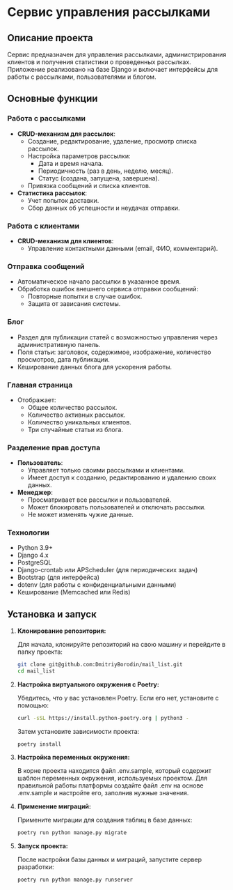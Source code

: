 # Сервис управления рассылками

## Описание проекта

Сервис предназначен для управления рассылками, администрирования клиентов и получения статистики о проведенных рассылках. Приложение реализовано на базе Django и включает интерфейсы для работы с рассылками, пользователями и блогом.

## Основные функции

### Работа с рассылками
- **CRUD-механизм для рассылок**:
  - Создание, редактирование, удаление, просмотр списка рассылок.
  - Настройка параметров рассылки:
    - Дата и время начала.
    - Периодичность (раз в день, неделю, месяц).
    - Статус (создана, запущена, завершена).
  - Привязка сообщений и списка клиентов.
- **Статистика рассылок**:
  - Учет попыток доставки.
  - Сбор данных об успешности и неудачах отправки.

### Работа с клиентами
- **CRUD-механизм для клиентов**:
  - Управление контактными данными (email, ФИО, комментарий).

### Отправка сообщений
- Автоматическое начало рассылки в указанное время.
- Обработка ошибок внешнего сервиса отправки сообщений:
  - Повторные попытки в случае ошибок.
  - Защита от зависания системы.

### Блог
- Раздел для публикации статей с возможностью управления через административную панель.
- Поля статьи: заголовок, содержимое, изображение, количество просмотров, дата публикации.
- Кеширование данных блога для ускорения работы.

### Главная страница
- Отображает:
  - Общее количество рассылок.
  - Количество активных рассылок.
  - Количество уникальных клиентов.
  - Три случайные статьи из блога.

### Разделение прав доступа
- **Пользователь**:
  - Управляет только своими рассылками и клиентами.
  - Имеет доступ к созданию, редактированию и удалению своих данных.
- **Менеджер**:
  - Просматривает все рассылки и пользователей.
  - Может блокировать пользователей и отключать рассылки.
  - Не может изменять чужие данные.

### Технологии
- Python 3.9+
- Django 4.x
- PostgreSQL
- Django-crontab или APScheduler (для периодических задач)
- Bootstrap (для интерфейса)
- dotenv (для работы с конфиденциальными данными)
- Кеширование (Memcached или Redis)

## Установка и запуск

1. **Клонирование репозитория:**

   Для начала, клонируйте репозиторий на свою машину и перейдите в папку
   проекта:
   ```bash
   git clone git@github.com:DmitriyBorodin/mail_list.git
   cd mail_list

2. **Настройка виртуального окружения с Poetry:**

   Убедитесь, что у вас установлен Poetry. Если его нет, установите с помощью:

    ```bash
    curl -sSL https://install.python-poetry.org | python3 -
    ```

    Затем установите зависимости проекта:
    
    ```
   poetry install
    ```

4. **Настройка переменных окружения:**

   В корне проекта находится файл .env.sample, который содержит шаблон
   переменных окружения, используемых проектом. Для
   правильной работы платформы создайте файл .env на основе .env.sample и
   настройте его, заполнив нужные значения.

5. **Применение миграций:**

   Примените миграции для создания таблиц в базе данных:

    ```bash
    poetry run python manage.py migrate

6. **Запуск проекта:**

   После настройки базы данных и миграций, запустите сервер разработки:

    ```bash
    poetry run python manage.py runserver

